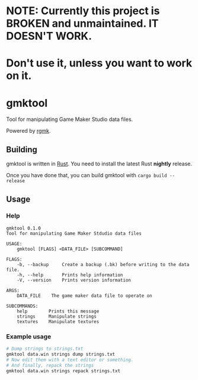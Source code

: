 # NOTE: Currently this project is BROKEN and unmaintained. IT DOESN'T WORK.
# Don't use it, unless you want to work on it.

# gmktool
Tool for manipulating Game Maker Studio data files.

Powered by [rgmk](https://github.com/crumblingstatue/rgmk).

## Building
gmktool is written in [Rust](https://www.rust-lang.org/).
You need to install the latest Rust **nightly** release.

Once you have done that, you can build gmktool with `cargo build --release`

## Usage

### Help
```
gmktool 0.1.0
Tool for manipulating Game Maker Stdudio data files

USAGE:
	gmktool [FLAGS] <DATA_FILE> [SUBCOMMAND]

FLAGS:
    -b, --backup     Create a backup (.bk) before writing to the data file.
    -h, --help       Prints help information
    -V, --version    Prints version information

ARGS:
    DATA_FILE    The game maker data file to operate on

SUBCOMMANDS:
    help        Prints this message
    strings     Manipulate strings
    textures    Manipulate textures

```
### Example usage
```sh
# Dump strings to strings.txt
gmktool data.win strings dump strings.txt
# Now edit them with a text editor or something.
# And finally, repack the strings
gmktool data.win strings repack strings.txt
```
